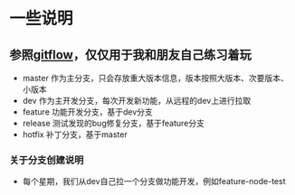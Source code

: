 # 一些说明

## 参照[gitflow](https://blog.csdn.net/xingbaozhen1210/article/details/81386269)，仅仅用于我和朋友自己练习着玩

* master 作为主分支，只会存放重大版本信息，版本按照大版本、次要版本、小版本
* dev 作为主开发分支，每次开发新功能，从远程的dev上进行拉取
* feature 功能开发分支，基于dev分支
* release 测试发现的bug修复分支，基于feature分支
* hotfix 补丁分支，基于master

### 关于分支创建说明
* 每个星期，我们从dev自己拉一个分支做功能开发，例如feature-node-test



